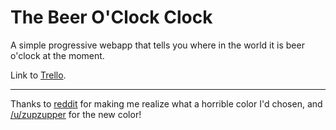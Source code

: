 # The Beer O'Clock Clock

A simple progressive webapp that tells you where in the world it is beer o'clock at the moment.

Link to [Trello](https://trello.com/b/8eTt2jOo/the-beer-o-clock-clock).

---

Thanks to [reddit](https://www.reddit.com/r/Homebrewing/comments/67n9tl/was_bored_during_my_travels_so_i_made_a_beer/) for making me realize what a horrible color I'd chosen, and [/u/zupzupper](https://www.reddit.com/user/zupzupper) for the new color!
